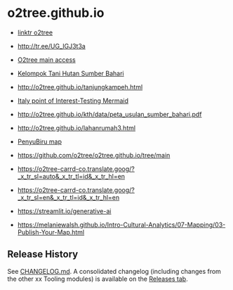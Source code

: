 # o2tree.github.io

- [linktr o2tree](http://linktr.ee/o2tr)
- http://tr.ee/UG_IGJ3t3a
- [O2tree main access](http://o2tree.carrd.co)
- [Kelompok Tani Hutan Sumber Bahari](http://o2tree.github.io/KTHSumberBahari.html)
- http://o2tree.github.io/tanjungkampeh.html
- [Italy point of Interest-Testing Mermaid](http://o2tree.github.io/italy.html)


- http://o2tree.github.io/kth/data/peta_usulan_sumber_bahari.pdf
- http://o2tree.github.io/lahanrumah3.html
- [PenyuBiru map](http://o2tree.github.io/penyubiru.html)

- https://github.com/o2tree/o2tree.github.io/tree/main
- https://o2tree-carrd-co.translate.goog/?_x_tr_sl=auto&_x_tr_tl=id&_x_tr_hl=en
- https://o2tree-carrd-co.translate.goog/?_x_tr_sl=en&_x_tr_tl=id&_x_tr_hl=en
- https://streamlit.io/generative-ai

- https://melaniewalsh.github.io/Intro-Cultural-Analytics/07-Mapping/03-Publish-Your-Map.html

## Release History

See [CHANGELOG.md](CHANGELOG.md).
A consolidated changelog (including changes from the other xx Tooling modules) is available on the [Releases tab](https://github.com/o2tree/releases).
